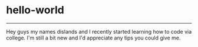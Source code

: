 # hello-world
-----------------------------
Hey guys my names dislands and I recently started learning how to code via college. I'm still a bit new and I'd appreciate any tips you could give me. 
